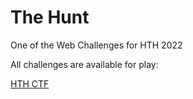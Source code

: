 # The Hunt

One of the Web Challenges for HTH 2022

All challenges are available for play:

[HTH CTF](https://github.com/cetfor/HTHCTF2022)
